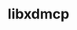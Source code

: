 ---
title: "libxdmcp"
layout: cache
categories: [package, develop]
meta: {"compilers": ["gcc@11.1.0", "gcc@11.4.0", "gcc@13.2.0", "gcc@9.4.0"], "num_specs": 11, "num_specs_by_stack": {"data-vis-sdk": 2, "e4s": 2, "e4s-neoverse_v1": 1, "e4s-power": 1, "e4s-rocm-external": 2, "gpu-tests": 3, "hep": 2, "ml-linux-x86_64-rocm": 2, "root": 11}, "oss": ["ubuntu20.04", "ubuntu22.04", "ubuntu24.04"], "platforms": ["linux"], "stacks": ["data-vis-sdk", "e4s", "e4s-neoverse_v1", "e4s-power", "e4s-rocm-external", "gpu-tests", "hep", "ml-linux-x86_64-rocm", "root"], "targets": ["neoverse_v1", "ppc64le", "x86_64_v3"], "versions": ["1.1.4", "1.1.5"]}
spec_details: [{"compiler": "gcc@11.1.0", "hash": "37um3vuqm6ftqehjjsws3z3ven2erb6x", "os": "ubuntu20.04", "platform": "linux", "size": "-", "stacks": ["gpu-tests", "root"], "target": "x86_64_v3", "variants": ["build_system=autotools"], "versions": ["1.1.4"]}, {"compiler": "gcc@11.4.0", "hash": "4yqxb3pxo4cfbx2hjkdnfbhzczscx6oe", "os": "ubuntu22.04", "platform": "linux", "size": "-", "stacks": ["e4s", "e4s-rocm-external", "hep", "root"], "target": "x86_64_v3", "variants": ["build_system=autotools"], "versions": ["1.1.5"]}, {"compiler": "gcc@13.2.0", "hash": "7sc5uuk6xhnz2cwrxyvt5suz35bppwlb", "os": "ubuntu24.04", "platform": "linux", "size": "-", "stacks": ["ml-linux-x86_64-rocm", "root"], "target": "x86_64_v3", "variants": ["build_system=autotools"], "versions": ["1.1.5"]}, {"compiler": "gcc@11.1.0", "hash": "a2r3oxudkndoxjfcjftyy3sjvgho63t4", "os": "ubuntu20.04", "platform": "linux", "size": "-", "stacks": ["data-vis-sdk", "root"], "target": "x86_64_v3", "variants": ["build_system=autotools"], "versions": ["1.1.5"]}, {"compiler": "gcc@11.1.0", "hash": "ifkxfmoelycjeyh6g4n4dwxxuric322m", "os": "ubuntu20.04", "platform": "linux", "size": "-", "stacks": ["gpu-tests", "root"], "target": "x86_64_v3", "variants": ["build_system=autotools"], "versions": ["1.1.4"]}, {"compiler": "gcc@13.2.0", "hash": "jj776kcy2qystosisczsyzf32y55r74e", "os": "ubuntu24.04", "platform": "linux", "size": "-", "stacks": ["ml-linux-x86_64-rocm", "root"], "target": "x86_64_v3", "variants": ["build_system=autotools"], "versions": ["1.1.5"]}, {"compiler": "gcc@9.4.0", "hash": "khmkbmqwrhoiwxzcmpbk7xo3d546o655", "os": "ubuntu20.04", "platform": "linux", "size": "-", "stacks": ["e4s-power", "root"], "target": "ppc64le", "variants": ["build_system=autotools"], "versions": ["1.1.5"]}, {"compiler": "gcc@11.4.0", "hash": "lrnzshiwjxnf4iw5kanreqctvd2fiezw", "os": "ubuntu22.04", "platform": "linux", "size": "-", "stacks": ["e4s-neoverse_v1", "root"], "target": "neoverse_v1", "variants": ["build_system=autotools"], "versions": ["1.1.5"]}, {"compiler": "gcc@11.1.0", "hash": "pemnb5uhhh6c3oavoi67rfkpivqzfyaf", "os": "ubuntu20.04", "platform": "linux", "size": "-", "stacks": ["gpu-tests", "root"], "target": "x86_64_v3", "variants": ["build_system=autotools"], "versions": ["1.1.4"]}, {"compiler": "gcc@11.4.0", "hash": "qx2y5cl7624oujha3czhvafhja4j4tno", "os": "ubuntu22.04", "platform": "linux", "size": "-", "stacks": ["e4s", "e4s-rocm-external", "hep", "root"], "target": "x86_64_v3", "variants": ["build_system=autotools"], "versions": ["1.1.5"]}, {"compiler": "gcc@11.1.0", "hash": "viokuicpzb3yumyqyu65r4ccscxp4yqv", "os": "ubuntu20.04", "platform": "linux", "size": "-", "stacks": ["data-vis-sdk", "root"], "target": "x86_64_v3", "variants": ["build_system=autotools"], "versions": ["1.1.5"]}]
---